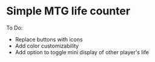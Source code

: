 # Simple MTG life counter

To Do:
- Replace buttons with icons
- Add color customizability
- Add option to toggle mini display of other player's life
